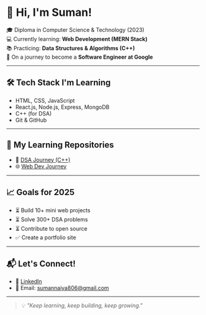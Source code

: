 # 👋 Hi, I'm Suman!

🎓 Diploma in Computer Science & Technology (2023)  
💻 Currently learning: **Web Development (MERN Stack)**  
📚 Practicing: **Data Structures & Algorithms (C++)**  
🌱 On a journey to become a **Software Engineer at Google**  

---

## 🛠️ Tech Stack I'm Learning

- HTML, CSS, JavaScript
- React.js, Node.js, Express, MongoDB
- C++ (for DSA)
- Git & GitHub

---

## 📘 My Learning Repositories

- 🚀 [DSA Journey (C++)](https://github.com/sumannaiya/Data-Structure-Algorithms)
- 🌐 [Web Dev Journey](https://github.com/sumannaiya/Web-Dev)

---

## 📈 Goals for 2025

- ⏳ Build 10+ mini web projects
- ⏳ Solve 300+ DSA problems
- ⏳ Contribute to open source
- ✅ Create a portfolio site

---

## 📬 Let's Connect!

- 💼 [LinkedIn](https://www.linkedin.com/in/suman-naiya-69955126a/)
- 📧 Email: sumannaiya806@gmail.com

---

> 💡 _"Keep learning, keep building, keep growing."_  

